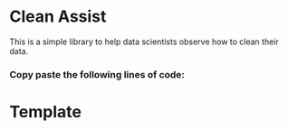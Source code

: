 # Clean Assist

This is a simple library to help data scientists observe how to clean their data.

### Copy paste the following lines of code:

<!DOCTYPE html>
<html>
<head>
	<meta charset="utf-8"/>
</head>
<body>
<h1 class="text-purple">Template</h1>

</body>
</html>
